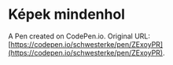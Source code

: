 # Képek mindenhol

A Pen created on CodePen.io. Original URL: [https://codepen.io/schwesterke/pen/ZExoyPR](https://codepen.io/schwesterke/pen/ZExoyPR).

